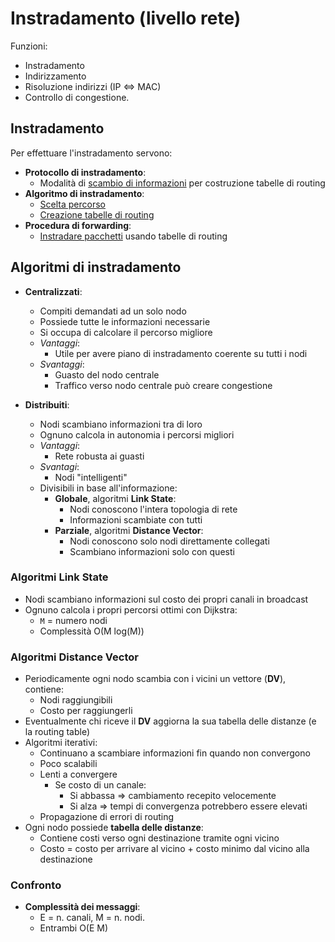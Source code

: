 # Instradamento (livello rete)

Funzioni:
* Instradamento
* Indirizzamento
* Risoluzione indirizzi (IP <=> MAC)
* Controllo di congestione.

## Instradamento
Per effettuare l'instradamento servono:
- **Protocollo di instradamento**:
	* Modalità di <u>scambio di informazioni</u> per costruzione tabelle di routing
- **Algoritmo di instradamento**:
	* <u>Scelta percorso</u>
	* <u>Creazione tabelle di routing</u>
- **Procedura di forwarding**:
	* <u>Instradare pacchetti</u> usando tabelle di routing

## Algoritmi di instradamento
* **Centralizzati**:
	* Compiti demandati ad un solo nodo
	* Possiede tutte le informazioni necessarie
	* Si occupa di calcolare il percorso migliore
	* *Vantaggi*:
		* Utile per avere piano di instradamento coerente su tutti i nodi
	* *Svantaggi*:
		* Guasto del nodo centrale
		* Traffico verso nodo centrale può creare congestione

* **Distribuiti**:
	* Nodi scambiano informazioni tra di loro
	* Ognuno calcola in autonomia i percorsi migliori
	* *Vantaggi*:
		* Rete robusta ai guasti
	* *Svantagi*:
		* Nodi "intelligenti"
	* Divisibili in base all'informazione:
		* **Globale**, algoritmi **Link State**:
			* Nodi conoscono l'intera topologia di rete
			* Informazioni scambiate con tutti
		* **Parziale**, algoritmi **Distance Vector**:
			* Nodi conoscono solo nodi direttamente collegati
			* Scambiano informazioni solo con questi

### Algoritmi Link State
* Nodi scambiano informazioni sul costo dei propri canali in broadcast
* Ognuno calcola i propri percorsi ottimi con Dijkstra:
	* `M` = numero nodi
	* Complessità O(M log(M))

### Algoritmi Distance Vector
* Periodicamente ogni nodo scambia con i vicini un vettore (**DV**), contiene:
	* Nodi raggiungibili
	* Costo per raggiungerli
* Eventualmente chi riceve il **DV** aggiorna la sua tabella delle distanze (e la routing table)
* Algoritmi iterativi:
	* Continuano a scambiare informazioni fin quando non convergono
	* Poco scalabili
	* Lenti a convergere
		* Se costo di un canale:
			* Si abbassa => cambiamento recepito velocemente
			* Si alza => tempi di convergenza potrebbero essere elevati
	* Propagazione di errori di routing
* Ogni nodo possiede **tabella delle distanze**:
	* Contiene costi verso ogni destinazione tramite ogni vicino
	* Costo = costo per arrivare al vicino + costo minimo dal vicino alla destinazione

### Confronto
- **Complessità dei messaggi**:
	* E = n. canali, M = n. nodi.
	* Entrambi O(E M)
